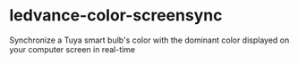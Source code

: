 # ledvance-color-screensync
Synchronize a Tuya smart bulb's color with the dominant color displayed on your computer screen in real-time
